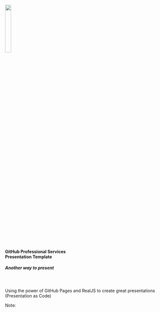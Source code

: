 <br>
<img width="20%" src="images/github/copilot-enterprise.png">

#### GitHub Professional Services<br>Presentation Template
##### Another way to present
<br><br>
Using the power of GitHub Pages and RealJS to create great presentations<br>(Presentation as Code)


<!-- Add some speaker notes -->
Note: 
